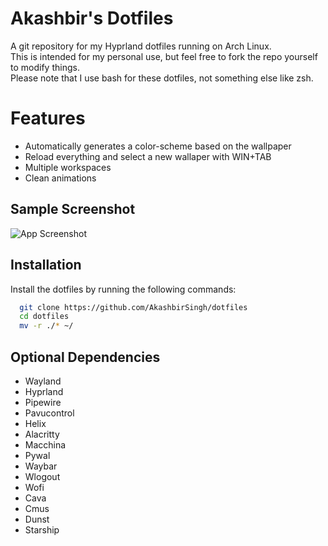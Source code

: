 
# Akashbir's Dotfiles

A git repository for my Hyprland dotfiles running on Arch Linux.\
This is intended for my personal use, but feel free to fork the repo yourself to modify things.\
Please note that I use bash for these dotfiles, not something else like zsh.

# Features
* Automatically generates a color-scheme based on the wallpaper
* Reload everything and select a new wallaper with WIN+TAB
* Multiple workspaces
* Clean animations

## Sample Screenshot

![App Screenshot](https://i.imgur.com/Ln0zDlZ.png)

## Installation

Install the dotfiles by running the following commands:

```bash
  git clone https://github.com/AkashbirSingh/dotfiles
  cd dotfiles
  mv -r ./* ~/
```  

## Optional Dependencies

* Wayland
* Hyprland
* Pipewire
* Pavucontrol
* Helix
* Alacritty
* Macchina
* Pywal
* Waybar
* Wlogout
* Wofi
* Cava
* Cmus
* Dunst
* Starship

